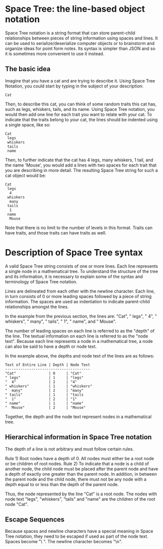 # Space Tree: the line-based object notation

Space Tree notation is a string format that can store parent-child relationships between pieces of string information using spaces and lines. It can be used to serialize/deserialize computer objects or to brainstorm and organize ideas for point form notes. Its syntax is simpler than JSON and so it is sometimes more convenient to use it instead.

## The basic idea

Imagine that you have a cat and are trying to describe it. Using Space Tree Notation, you could start by typing in the subject of your description:
```
Cat
```
Then, to describe this cat, you can think of some random traits this cat has, such as legs, whiskers, tails, and its name. Using Space Tree notation, you would then add one line for each trait you want to relate with your cat. To indicate that the traits belong to your cat, the lines should be indented using a single space, like so:

```
Cat
 legs
 whiskers
 tails
 name
```

Then, to further indicate that the cat has 4 legs, many whiskers, 1 tail, and the name 'Mouse', you would add a lines with two spaces for each trait that you are describing in more detail. The resulting Space Tree string for such a cat object would be:

```
Cat
 legs
  4
 whiskers
  many
 tails
  1
 name
  Mouse
```

Note that there is no limit to the number of levels in this format. Traits can have traits, and those traits can have traits as well.

# Description of Space Tree syntax

A valid Space Tree string consists of one or more lines. Each line represents a single node in a mathematical tree. To understand the structure of the tree and its information, it is necessary to explain some of the syntax and terminology of Space Tree notation.

Lines are delineated from each other with the newline character. Each line, in turn consists of 0 or more leading spaces followed by a piece of string information. The spaces are used as indentation to indicate parent-child relationships amongst the lines.

In the example from the previous section, the lines are: "Cat", " legs", "  4", " whiskers", "  many", " tails", " 1", " name", and "  Mouse".

The number of leading spaces on each line is referred to as the "depth" of the line. The textual information on each line is referred to as the "node text". Because each line represents a node in a mathematical tree, a node can also be said to have a depth or node text.

In the example above, the depths and node text of the lines are as follows:

```
Text of Entire Line | Depth | Node Text
---------------------------------------
"Cat"               | 0     | "Cat"
" legs"             | 1     | "legs"
"  4"               | 2     | "4"
" whiskers"         | 1     | "whiskers"
"  many"            | 2     | "many"
" tails"            | 1     | "tails
"  1"               | 2     | "1"
" name"             | 1     | "name"
"  Mouse"           | 2     | "Mouse"
```
Together, the depth and the node text represent nodes in a mathematical tree.

## Hierarchical information in Space Tree notation
The depth of a line is not arbitrary and must follow certain rules.

Rule 1) Root nodes have a depth of 0. All nodes must either be a root node or be children of root nodes.
Rule 2) To indicate that a node is a child of another node, the child node must be placed after the parent node and have a depth of exactly one greater than the parent node. In addition, in between the parent node and the child node, there must not be any node with a depth equal to or less than the depth of the parent node.

Thus, the node represented by the line "Cat" is a root node. The nodes with node text "legs", "whiskers", "tails" and "name" are the children of the root node "Cat".

## Escape Sequences
Because spaces and newline characters have a special meaning in Space Tree notation, they need to be escaped if used as part of the node text. Spaces become "\ ". The newline character becomes "\n".
